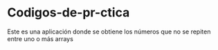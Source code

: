 # Codigos-de-pr-ctica
Este es una aplicación donde se obtiene los números que no se repiten entre uno o más arrays
